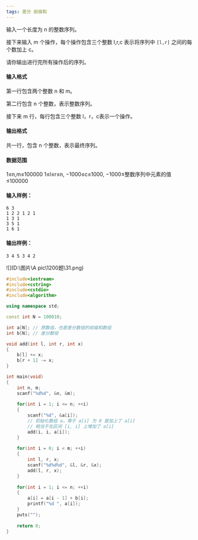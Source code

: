 ```yaml
---
tags: 差分 前缀和
---
```




输入一个长度为 n 的整数序列。

接下来输入 m 个操作，每个操作包含三个整数 l,r,c 表示将序列中 `[l,r]` 之间的每个数加上 c。

请你输出进行完所有操作后的序列。

#### 输入格式

第一行包含两个整数 n 和 m。

第二行包含 n 个整数，表示整数序列。

接下来 m 行，每行包含三个整数 l，r，c表示一个操作。

#### 输出格式

共一行，包含 n 个整数，表示最终序列。

#### 数据范围

1≤n,m≤100000
1≤l≤r≤n,
−1000≤c≤1000,
−1000≤整数序列中元素的值≤100000

#### 输入样例：

```
6 3
1 2 2 1 2 1
1 3 1
3 5 1
1 6 1
```

#### 输出样例：

```
3 4 5 3 4 2
```



![](D:\图片\A pic\1200题\31.png)



```cpp
#include<iostream>
#include<cstring>
#include<cstdio>
#include<algorithm>

using namespace std;

const int N = 100010;

int a[N]; // 原数组，也是差分数组的前缀和数组
int b[N]; // 差分数组

void add(int l, int r, int x)
{
    b[l] += x;
    b[r + 1] -= x;
}

int main(void)
{
    int n, m;
    scanf("%d%d", &n, &m);
    
    for(int i = 1; i <= n; ++i) 
    {
        scanf("%d", &a[i]);
        // 初始化数组 a，等于 a[i] 为 0 是加上了 a[i]
        // 相当于在区间 [i, i] 上增加了 a[i]
        add(i, i, a[i]);
    }
    
    for(int i = 0; i < m; ++i) 
    {
        int l, r, x;
        scanf("%d%d%d", &l, &r, &x);
        add(l, r, x);
    }
    
    for(int i = 1; i <= n; ++i) 
    {
        a[i] = a[i - 1] + b[i];
        printf("%d ", a[i]);
    }
    puts("");
    
    return 0;
}
```

